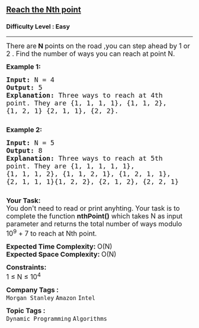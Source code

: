 <h2><a href="https://practice.geeksforgeeks.org/problems/reach-the-nth-point5433/1?page=3&status[]=unsolved&company[]=Amazon&sortBy=submissions">Reach the Nth point</a></h2><h3>Difficulty Level : Easy</h3><hr><div class="problems_problem_content__Xm_eO"><p><span style="font-size:18px">There are<strong> N </strong>points on the road ,you can step ahead by 1 or 2 . Find the number of ways you can reach at point N.&nbsp;</span></p>

<p><span style="font-size:18px"><strong>Example 1:</strong></span></p>

<pre><span style="font-size:18px"><strong>Input: </strong>N =<strong> </strong>4
<strong>Output: </strong>5
<strong>Explanation:</strong>&nbsp;Three ways to reach at 4th
point. They are {1, 1, 1, 1}, {1, 1, 2},
{1, 2, 1} {2, 1, 1}, {2, 2}.
</span>
</pre>

<p><span style="font-size:18px"><strong>Example 2:</strong></span></p>

<pre><span style="font-size:18px"><strong>Input: </strong>N = 5
<strong>Output: </strong>8
<strong>Explanation: </strong>Three ways to reach at 5th
point. They are {1, 1, 1, 1, 1},
{1, 1, 1, 2}, {1, 1, 2, 1}, {1, 2, 1, 1},
{2, 1, 1, 1}{1, 2, 2}, {2, 1, 2}, {2, 2, 1}</span>

</pre>

<p><span style="font-size:18px"><strong>Your Task:</strong><br>
You don't need to read or print anyhting. Your task is to complete the function&nbsp;<strong>nthPoint()</strong>&nbsp;which takes N as input parameter and returns the total number of ways modulo 10<sup>9</sup>&nbsp;+ 7 to reach at Nth point.</span></p>

<p><span style="font-size:18px"><strong>Expected Time Complexity:&nbsp;</strong>O(N)<br>
<strong>Expected Space Complexity:&nbsp;</strong>O(N)</span></p>

<p><span style="font-size:18px"><strong>Constraints:</strong><br>
1 ≤ N ≤ 10<sup>4</sup></span></p>
</div><p><span style=font-size:18px><strong>Company Tags : </strong><br><code>Morgan Stanley</code>&nbsp;<code>Amazon</code>&nbsp;<code>Intel</code>&nbsp;<br><p><span style=font-size:18px><strong>Topic Tags : </strong><br><code>Dynamic Programming</code>&nbsp;<code>Algorithms</code>&nbsp;